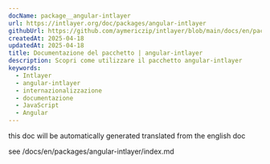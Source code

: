 ```yaml
---
docName: package__angular-intlayer
url: https://intlayer.org/doc/packages/angular-intlayer
githubUrl: https://github.com/aymericzip/intlayer/blob/main/docs/en/packages/angular-intlayer/index.md
createdAt: 2025-04-18
updatedAt: 2025-04-18
title: Documentazione del pacchetto | angular-intlayer
description: Scopri come utilizzare il pacchetto angular-intlayer
keywords:
  - Intlayer
  - angular-intlayer
  - internazionalizzazione
  - documentazione
  - JavaScript
  - Angular
---
```


this doc will be automatically generated translated from the english doc

see /docs/en/packages/angular-intlayer/index.md
